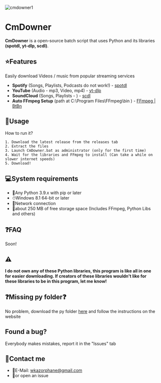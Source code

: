 
![cmdowner1](https://user-images.githubusercontent.com/81563688/232007637-46b7c90f-a715-47ac-b940-9adb972de41e.png)
# CmDowner


**CmDowner** is a open-source batch script that uses Python and its libraries **(spotdl, yt-dlp, scdl)**.
## ⭐Features
Easily download Videos / music from popular streaming services
- **Spotify** (Songs, Playlists, Podcasts do not work!) - [spotdl](https://github.com/spotDL/spotify-downloader)
- **YouTube** (Audio - mp3, Video, mp4) - [yt-dlp](https://github.com/yt-dlp/yt-dlp)
- **SoundCloud** (Songs, Playlists - ) - [scdl](https://github.com/flyingrub/scdl)
- **Auto FFmpeg Setup** (path at C:\Program Files\FFmpeg\bin ) - [FFmpeg | BtBn](https://github.com/BtbN/FFmpeg-Builds/releases/download/latest/ffmpeg-master-latest-win64-gpl.zip)


## 🔨Usage
How to run it?

    1. Download the latest release from the releases tab
    2. Extract the files 
    3. Launch CmDowner.bat as administrator (only for the first time)
    4. Wait for the libraries and FFmpeg to install (Can take a while on slower internet speeds)
    5. Download!

## 💻System requirements
- 🐍Any Python 3.9.x with pip or later
- ⏱Windows 8.1 64-bit or later
- 📶Network connection
- 💾about 250 MB of free storage space (Includes FFmpeg, Python Libs and others)

## ❓FAQ

Soon!

## ⚠
**I do not own any of these Python libraries, this program is like all in one for easier downloading. If creators of these libraries wouldn't like for these libraries to be in this program, let me know!**

## ❓Missing py folder❓
No problem, download the py folder [here](https://cmdowner.vercel.app) and follow the instructions on the website

## Found a bug?
Everybody makes mistakes, report it in the "Issues" tab

## 💬Contact me
- 📩E-Mail: wkazorphane@gmail.com
- 🍴or open an issue

